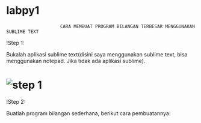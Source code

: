 # labpy1

                        CARA MEMBUAT PROGRAM BILANGAN TERBESAR MENGGUNAKAN SUBLIME TEXT

!Step 1:
  
  Bukalah aplikasi sublime text(disini saya menggunakan sublime text, bisa menggunakan notepad. Jika tidak ada aplikasi sublime).

# ![step 1](https://user-images.githubusercontent.com/46733958/52322873-6d683c80-2a0d-11e9-88e9-4ecb5bc5270e.png)

!Step 2:
  
  Buatlah program bilangan sederhana, berikut cara pembuatannya:
  


  

